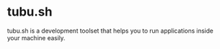 # tubu.sh
tubu.sh is a development toolset that helps you to run applications inside your machine easily.
